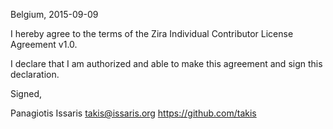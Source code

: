 Belgium, 2015-09-09

I hereby agree to the terms of the Zira Individual Contributor License
Agreement v1.0.

I declare that I am authorized and able to make this agreement and sign this
declaration.

Signed,

Panagiotis Issaris takis@issaris.org https://github.com/takis
